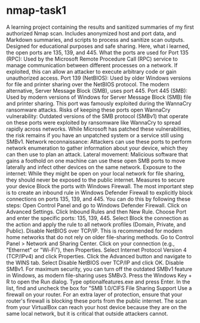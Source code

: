 # nmap-task1
A learning project containing the results and sanitized summaries of my first authorized Nmap scan. Includes anonymized host and port data,  and Markdown summaries, and scripts to process and sanitize scan outputs. Designed for educational purposes and safe sharing.
Here, what i learned, the open ports are 135, 139, and 445.
What the ports are used for
Port 135 (RPC): Used by the Microsoft Remote Procedure Call (RPC) service to manage communication between different processes on a network. If exploited, this can allow an attacker to execute arbitrary code or gain unauthorized access.
Port 139 (NetBIOS): Used by older Windows versions for file and printer sharing over the NetBIOS protocol. The modern alternative, Server Message Block (SMB), uses port 445.
Port 445 (SMB): Used by modern versions of Windows for Server Message Block (SMB) file and printer sharing. This port was famously exploited during the WannaCry ransomware attacks.
Risks of keeping these ports open
WannaCry vulnerability: Outdated versions of the SMB protocol (SMBv1) that operate on these ports were exploited by ransomware like WannaCry to spread rapidly across networks. While Microsoft has patched these vulnerabilities, the risk remains if you have an unpatched system or a service still using SMBv1.
Network reconnaissance: Attackers can use these ports to perform network enumeration to gather information about your device, which they can then use to plan an attack.
Lateral movement: Malicious software that gains a foothold on one machine can use these open SMB ports to move laterally and infect other devices on the same network.
Exposure to the internet: While they might be open on your local network for file sharing, they should never be exposed to the public internet.
Measures to secure your device
Block the ports with Windows Firewall. The most important step is to create an inbound rule in Windows Defender Firewall to explicitly block connections on ports 135, 139, and 445. You can do this by following these steps:
Open Control Panel and go to Windows Defender Firewall.
Click on Advanced Settings.
Click Inbound Rules and then New Rule.
Choose Port and enter the specific ports: 135, 139, 445.
Select Block the connection as the action and apply the rule to all network profiles (Domain, Private, and Public).
Disable NetBIOS over TCP/IP. This is recommended for modern home networks that do not rely on older file-sharing methods.
Go to Control Panel > Network and Sharing Center.
Click on your connection (e.g., "Ethernet" or "Wi-Fi"), then Properties.
Select Internet Protocol Version 4 (TCP/IPv4) and click Properties.
Click the Advanced button and navigate to the WINS tab.
Select Disable NetBIOS over TCP/IP and click OK.
Disable SMBv1. For maximum security, you can turn off the outdated SMBv1 feature in Windows, as modern file-sharing uses SMBv3.
Press the Windows Key + R to open the Run dialog.
Type optionalfeatures.exe and press Enter.
In the list, find and uncheck the box for "SMB 1.0/CIFS File Sharing Support
Use a firewall on your router. For an extra layer of protection, ensure that your router's firewall is blocking these ports from the public internet. The scan from your VirtualBox can reach your host device because they are on the same local network, but it is critical that outside attackers cannot.

